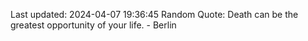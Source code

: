 Last updated: 2024-04-07 19:36:45
Random Quote: Death can be the greatest opportunity of your life. - Berlin